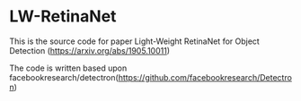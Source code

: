 # LW-RetinaNet

This is the source code for paper Light-Weight RetinaNet for Object Detection (https://arxiv.org/abs/1905.10011)

The code is written based upon facebookresearch/detectron(https://github.com/facebookresearch/Detectron)

